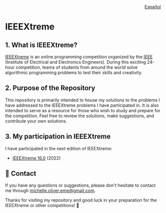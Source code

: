 <div align="right">
  <a href="README-es.md">Español</a>
</div>

# IEEEXtreme

## 1. What is IEEEXtreme?
[IEEEXtreme](https://ieeextreme.org/) is an online programming competition organized by the [IEEE](https://www.ieee.org/) (Institute of Electrical and Electronics Engineers). During this exciting 24-hour competition, teams of students from around the world solve algorithmic programming problems to test their skills and creativity.

## 2. Purpose of the Repository
This repository is primarily intended to house my solutions to the problems I have addressed to the IEEEXtreme problems I have participated in. It is also intended to serve as a resource for those who wish to study and prepare for the competition. Feel free to review the solutions, make suggestions, and contribute your own solutions.

## 3. My participation in IEEEXtreme
I have participated in the next edition of IEEEXtreme:

- [IEEEXtreme 16.0](IEEEXtreme%2016.0/README.md) (2022)

## :email: Contact
If you have any questions or suggestions, please don't hesitate to contact me through [michelle.oliver.eme@gmail.com](mailto:michelle.oliver.eme@gmail.com).

Thanks for visiting my repository and good luck in your preparation for the IEEEXtreme or other competitions! :star2: